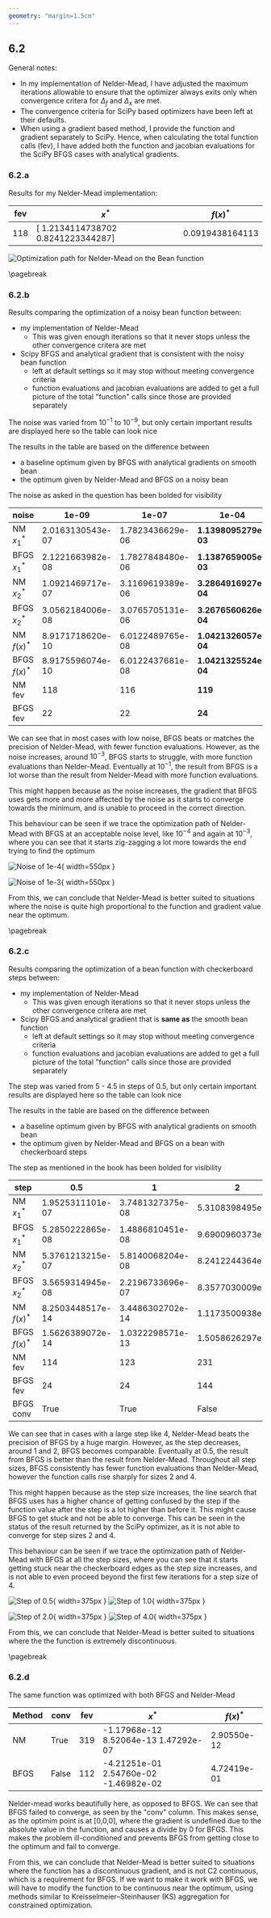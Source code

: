 ```yaml
---
geometry: "margin=1.5cm"
---
```


## 6.2

General notes:

- In my implementation of Nelder-Mead, I have adjusted the maximum iterations allowable to ensure that the optimizer always exits only when convergence critera for $\Delta_f$ and $\Delta_x$ are met.
- The convergence criteria for SciPy based optimizers have been left at their defaults.
- When using a gradient based method, I provide the function and gradient separately to SciPy. Hence, when calculating the total function calls (fev), I have added both the function and jacobian evaluations for the SciPy BFGS cases with analytical gradients.

### 6.2.a

Results for my Nelder-Mead implementation:

| fev | $x^*$                              | $f(x)^*$        |
| --- | ---------------------------------- | --------------- |
| 118 | [ 1.2134114738702 0.8241223344287] | 0.0919438164113 |

![Optimization path for Nelder-Mead on the Bean function](6.2.a.svg "6.2.a")

\pagebreak

### 6.2.b

Results comparing the optimization of a noisy bean function between:

- my implementation of Nelder-Mead
  - This was given enough iterations so that it never stops unless the other convergence critera are met
- Scipy BFGS and analytical gradient that is consistent with the noisy bean function
  - left at default settings so it may stop without meeting convergence criteria
  - function evaluations and jacobian evaluations are added to get a full picture of the total "function" calls since those are provided separately

The noise was varied from $10^{-1}$ to $10^{-9}$, but only certain important results are displayed here so the table can look nice

The results in the table are based on the difference between

- a baseline optimum given by BFGS with analytical gradients on smooth bean
- the optimum given by Nelder-Mead and BFGS on a noisy bean

The noise as asked in the question has been bolded for visibility

| noise         | 1e-09            | 1e-07            | **1e-04**            | 1e-03            | 1e-01            |
| ------------- | ---------------- | ---------------- | -------------------- | ---------------- | ---------------- |
| NM $x^*_1$    | 2.0163130543e-07 | 1.7823436629e-06 | **1.1398095279e-03** | 1.1137357362e-02 | 1.4233977454e-01 |
| BFGS $x^*_1$  | 2.1221663982e-08 | 1.7827848480e-06 | **1.1387659005e-03** | 1.1137250698e-02 | 3.0250005917e-01 |
| NM $x^*_2$    | 1.0921469717e-07 | 3.1169619389e-06 | **3.2864916927e-04** | 1.3311632814e-02 | 2.1351179809e-01 |
| BFGS $x^*_2$  | 3.0562184006e-08 | 3.0765705131e-06 | **3.2676560626e-04** | 1.3310648521e-02 | 4.3373146544e-01 |
| NM $f(x)^*$   | 8.9171718620e-10 | 6.0122489765e-08 | **1.0421326057e-04** | 1.2019839886e-04 | 3.4746256407e-02 |
| BFGS $f(x)^*$ | 8.9175596074e-10 | 6.0122437681e-08 | **1.0421325524e-04** | 1.2019881706e-04 | 1.2929027499e-01 |
| NM fev        | 118              | 116              | **119**              | 152              | 165              |
| BFGS fev      | 22               | 22               | **24**               | 128              | 260              |

We can see that in most cases with low noise, BFGS beats or matches the precision of Nelder-Mead, with fewer function evaluations. However, as the noise increases, around $10^{-3}$, BFGS starts to struggle, with more function evaluations than Nelder-Mead. Eventually at $10^{-1}$, the result from BFGS is a lot worse than the result from Nelder-Mead with more function evaluations.

This might happen because as the noise increases, the gradient that BFGS uses gets more and more affected by the noise as it starts to converge towards the minimum, and is unable to proceed in the correct direction.

This behaviour can be seen if we trace the optimization path of Nelder-Mead with BFGS at an acceptable noise level, like $10^{-4}$ and again at $10^{-3}$, where you can see that it starts zig-zagging a lot more towards the end trying to find the optimum

![Noise of 1e-4](6.2.b.4.svg "6.2.b.4"){ width=550px }

![Noise of 1e-3](6.2.b.3.svg "6.2.b.3"){ width=550px }

From this, we can conclude that Nelder-Mead is better suited to situations where the noise is quite high proportional to the function and gradient value near the optimum.

\pagebreak

### 6.2.c

Results comparing the optimization of a bean function with checkerboard steps between:

- my implementation of Nelder-Mead
  - This was given enough iterations so that it never stops unless the other convergence critera are met
- Scipy BFGS and analytical gradient that is **same as** the smooth bean function
  - left at default settings so it may stop without meeting convergence criteria
  - function evaluations and jacobian evaluations are added to get a full picture of the total "function" calls since those are provided separately

The step was varied from 5 - 4.5 in steps of 0.5, but only certain important results are displayed here so the table can look nice

The results in the table are based on the difference between

- a baseline optimum given by BFGS with analytical gradients on smooth bean
- the optimum given by Nelder-Mead and BFGS on a bean with checkerboard steps

The step as mentioned in the book has been bolded for visibility

| step          | 0.5              | 1                | 2                | **4**                |
| ------------- | ---------------- | ---------------- | ---------------- | -------------------- |
| NM $x^*_1$    | 1.9525311101e-07 | 3.7481327375e-08 | 5.3108398495e-01 | **5.3108513572e-01** |
| BFGS $x^*_1$  | 5.2850222865e-08 | 1.4886810451e-08 | 9.6900960373e-01 | **2.4245849311e+00** |
| NM $x^*_2$    | 5.3761213215e-07 | 5.8140068204e-08 | 8.2412244364e-01 | **8.2412244364e-01** |
| BFGS $x^*_2$  | 3.5659314945e-08 | 2.2196733696e-07 | 8.3577030009e-01 | **5.0985975251e-01** |
| NM $f(x)^*$   | 8.2503448517e-14 | 3.4486302702e-14 | 1.1173500938e+00 | **1.1173500938e+00** |
| BFGS $f(x)^*$ | 1.5626389072e-14 | 1.0322298571e-13 | 1.5058626297e+00 | **5.6301164658e+00** |
| NM fev        | 114              | 123              | 231              | **266**              |
| BFGS fev      | 24               | 24               | 144              | **125**              |
| BFGS conv     | True             | True             | False            | **False**            |

We can see that in cases with a large step like 4, Nelder-Mead beats the precision of BFGS by a huge margin. However, as the step decreases, around 1 and 2, BFGS becomes comparable. Eventually at 0.5, the result from BFGS is better than the result from Nelder-Mead. Throughout all step sizes, BFGS consistently has fewer function evaluations than Nelder-Mead, however the function calls rise sharply for sizes 2 and 4.

This might happen because as the step size increases, the line search that BFGS uses has a higher chance of getting confused by the step if the function value after the step is a lot higher than before it. This might cause BFGS to get stuck and not be able to converge. This can be seen in the status of the result returned by the SciPy optimizer, as it is not able to converge for step sizes 2 and 4.

This behaviour can be seen if we trace the optimization path of Nelder-Mead with BFGS at all the step sizes, where you can see that it starts getting stuck near the checkerboard edges as the step size increases, and is not able to even proceed beyond the first few iterations for a step size of 4.

![Step of 0.5](6.2.c.05.svg "6.2.c.05"){ width=375px }
![Step of 1.0](6.2.c.10.svg "6.2.c.10"){ width=375px }

![Step of 2.0](6.2.c.20.svg "6.2.c.20"){ width=375px }
![Step of 4.0](6.2.c.40.svg "6.2.c.40"){ width=375px }

From this, we can conclude that Nelder-Mead is better suited to situations where the the function is extremely discontinuous.

\pagebreak

### 6.2.d

The same function was optimized with both BFGS and Nelder-Mead

| Method | conv  | fev | $x^*$                                 | $f(x)^*$    |
| ------ | ----- | --- | ------------------------------------- | ----------- |
| NM     | True  | 319 | -1.17968e-12 8.52064e-13 1.47292e-07  | 2.90550e-12 |
| BFGS   | False | 112 | -4.21251e-01 2.54760e-02 -1.46982e-02 | 4.72419e-01 |

Nelder-mead works beautifully here, as opposed to BFGS. We can see that BFGS failed to converge, as seen by the "conv" column. This makes sense, as the optimim point is at [0,0,0], where the gradient is undefined due to the absolute value in the function, and causes a divide by 0 for BFGS. This makes the problem ill-conditioned and prevents BFGS from getting close to the optimum and fail to converge.

From this, we can conclude that Nelder-Mead is better suited to situations where the function has a discontinuous gradient, and is not C2 continuous, which is a requirement for BFGS. If we want to make it work with BFGS, we will have to modify the function to be continuous near the optimum, using methods similar to Kreisselmeier–Steinhauser (KS) aggregation for constrained optimization.
